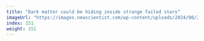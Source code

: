 ```yaml
---
title: "Dark matter could be hiding inside strange failed stars"
imageUrl: "https://images.newscientist.com/wp-content/uploads/2024/08/29202755/SEI_219103506.jpg?width=788"
index: 151
weight: 151
---
```

